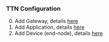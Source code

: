 ### TTN Configuration

0. Add Gateway, details [here](00gw.md)
0. Add Application, details [here](01app.md)
0. Add Device (end-node), details [here](02dev.md)
